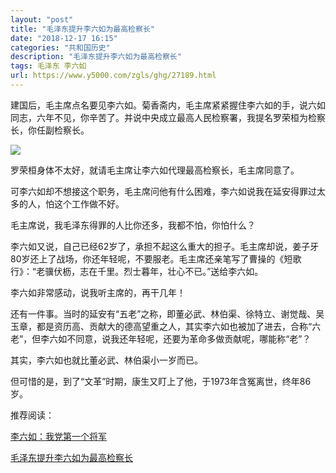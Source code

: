 ```yaml
---
layout: "post"
title: "毛泽东提升李六如为最高检察长"
date: "2018-12-17 16:15"
categories: "共和国历史"
description: "毛泽东提升李六如为最高检察长"
tags: 毛泽东 李六如
url: https://www.y5000.com/zgls/ghg/27189.html
---
```






建国后，毛主席点名要见李六如。菊香斋内，毛主席紧紧握住李六如的手，说六如同志，六年不见，你辛苦了。并说中央成立最高人民检察署，我提名罗荣桓为检察长，你任副检察长。

![](https://img.y5000.com/uploads/allimg/180102/13-1P102145125213.jpg)

罗荣桓身体不太好，就请毛主席让李六如代理最高检察长，毛主席同意了。

可李六如却不想接这个职务，毛主席问他有什么困难，李六如说我在延安得罪过太多的人，怕这个工作做不好。

毛主席说，我毛泽东得罪的人比你还多，我都不怕，你怕什么？

李六如又说，自己已经62岁了，承担不起这么重大的担子。毛主席却说，姜子牙80岁还上了战场，你还年轻呢，不要服老。毛主席还亲笔写了曹操的《短歌行》：“老骥伏枥，志在千里。烈士暮年，壮心不已。”送给李六如。

李六如非常感动，说我听主席的，再干几年！

还有一件事。当时的延安有“五老”之称，即董必武、林伯渠、徐特立、谢觉哉、吴玉章，都是资历高、贡献大的德高望重之人，其实李六如也被加了进去，合称“六老”，但李六如不同意，说我还年轻呢，还要为革命多做贡献呢，哪能称“老”？

其实，李六如也就比董必武、林伯渠小一岁而已。

但可惜的是，到了“文革”时期，康生又盯上了他，于1973年含冤离世，终年86岁。

推荐阅读：

[李六如：我党第一个将军](https://www.y5000.com/zgls/ghg/27194.html)

[毛泽东提升李六如为最高检察长](https://www.y5000.com/plus/view.php?aid=27189)
